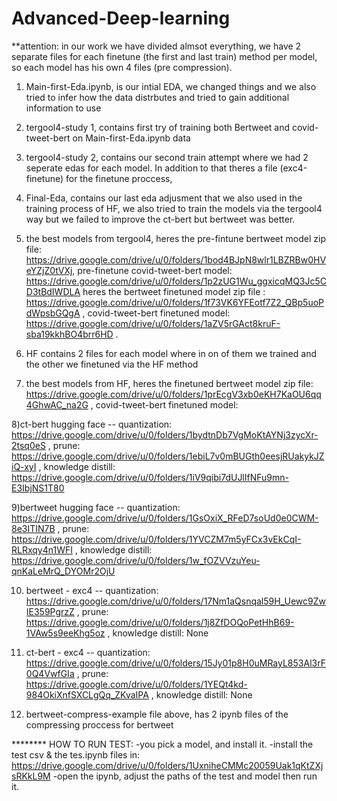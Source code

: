 # Advanced-Deep-learning

**attention: in our work we have divided almsot everything, we have 2 separate files for each finetune (the first and last train) method per model, so each model has his own 4 files (pre compression).  

1) Main-first-Eda.ipynb, is our intial EDA, we changed things and we also tried to infer how the data distrbutes and tried to gain additional information to use

2) tergool4-study 1, contains first try of training both Bertweet and covid-tweet-bert on Main-first-Eda.ipynb data

3) tergool4-study 2, contains our second train attempt where we had 2 seperate edas for each model. In addition to that theres a file (exc4-finetune) for the finetune proccess,  

4) Final-Eda, contains our last eda adjusment that we also used in the training process of HF, we also tried to train the models via the tergool4 way but we failed to improve the ct-bert but bertweet was better.

5) the best models from tergool4, heres the pre-fintune bertweet model zip file: https://drive.google.com/drive/u/0/folders/1bod4BJpN8wlr1LBZRBw0HVeYZjZ0tVXj, pre-finetune covid-tweet-bert model: https://drive.google.com/drive/u/0/folders/1p2zUG1Wu_ggxicqMQ3Jc5CD3tBdIWDLA
heres the bertweet finetuned model zip file : https://drive.google.com/drive/u/0/folders/1f73VK6YFEotf7Z2_QBp5uoPdWpsbGQgA , covid-tweet-bert finetuned model: https://drive.google.com/drive/u/0/folders/1aZV5rGAct8kruF-sba19kkhBO4brr6HD .

6) HF contains 2 files for each model where in on of them we trained and the other we finetuned via the HF method

7) the best models from HF, heres the finetuned bertweet model zip file: https://drive.google.com/drive/u/0/folders/1prEcgV3xb0eKH7KaOU6qq4GhwAC_na2G ,  covid-tweet-bert finetuned model: 

8)ct-bert hugging face -- quantization: https://drive.google.com/drive/u/0/folders/1bydtnDb7VgMoKtAYNj3zycXr-2tsq0eS , prune: https://drive.google.com/drive/u/0/folders/1ebiL7v0mBUGth0eesjRUakykJZiQ-xyI , knowledge distill: https://drive.google.com/drive/u/0/folders/1iV9qibi7dUJlIfNFu9mn-E3IbjNS1T80

9)bertweet hugging face -- quantization: https://drive.google.com/drive/u/0/folders/1GsOxiX_RFeD7soUd0e0CWM-8e3ITIN7B , prune: https://drive.google.com/drive/u/0/folders/1YVCZM7m5yFCx3vEkCqI-RLRxqy4n1WFI , knowledge distill: https://drive.google.com/drive/u/0/folders/1w_fOZVVzuYeu-qnKaLeMrQ_DYOMr2OjU

10) bertweet - exc4 -- quantization: https://drive.google.com/drive/u/0/folders/17Nm1aQsnqal59H_Uewc9ZwIE359PgrzZ , prune: https://drive.google.com/drive/u/0/folders/1j8ZfDOQoPetHhB69-1VAw5s9eeKhg5oz , knowledge distill: None

11) ct-bert - exc4 -- quantization: https://drive.google.com/drive/u/0/folders/15Jy01p8H0uMRayL853Al3rF0Q4VwfGIa , prune: https://drive.google.com/drive/u/0/folders/1YEQt4kd-984OkiXnfSXCLgQq_ZKvaIPA , knowledge distill: None

12) bertweet-compress-example file above, has 2 ipynb files of the compressing proccess for bertweet

******** HOW TO RUN TEST:
-you pick a model, and install it.
-install the test csv & the tes.ipynb files in: https://drive.google.com/drive/u/0/folders/1UxniheCMMc20059Uak1qKtZXjsRKkL9M
-open the ipynb, adjust the paths of the test and model then run it.

